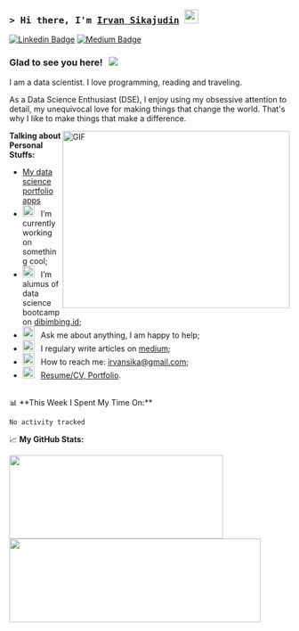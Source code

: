 ### <samp>&gt; Hi there, I'm <a href="https://gkassym.netlify.app" target="_blank">Irvan Sikajudin</a> <img src="https://media.giphy.com/media/hvRJCLFzcasrR4ia7z/giphy.gif" width="25"> </samp>

[![Linkedin Badge](https://img.shields.io/badge/-LinkedIn-0e76a8?style=flat-square&logo=Linkedin&logoColor=white)](https://www.linkedin.com/in/irvansikajudin/)
[![Medium Badge](https://img.shields.io/badge/medium-%2312100E.svg?&style=for-square&logo=medium&logoColor=white)](https://medium.com/@irvansikajudin)


### Glad to see you here! &nbsp; ![](https://visitor-badge.glitch.me/badge?page_id=irvansikajudin.irvansikajudin)

I am a data scientist. I love programming, reading and traveling.

As a Data Science Enthusiast (DSE), I enjoy using my obsessive attention to detail, my unequivocal love for making things that change the world. That's why I like to make things that make a difference.

<img align="right" alt="GIF" src="https://github.com/Gapur/Gapur/blob/main/assets/coding.gif?raw=true" width="408" height="318" />
  

**Talking about Personal Stuffs:**
- [My data science portfolio apps](https://apps-ds.herokuapp.com)
- <img src="https://github.com/Gapur/Gapur/blob/main/assets/developer.gif?raw=true" width="21" />&nbsp;&nbsp; I’m currently working on something cool;
- <img src="https://github.com/Gapur/Gapur/blob/main/assets/lightning.gif?raw=true" width="21" />&nbsp;&nbsp; I’m alumus of data science bootcamp on [dibimbing.id](https://dibimbing.id);
- <img src="https://github.com/Gapur/Gapur/blob/main/assets/message.gif?raw=true" width="21" />&nbsp;&nbsp; Ask me about anything, I am happy to help;
- <img src="https://github.com/Gapur/Gapur/blob/main/assets/laptop.gif?raw=true" width="21" />&nbsp;&nbsp; I regulary write articles on [medium](https://medium.com/@irvansikajudin);
- <img src="https://github.com/Gapur/Gapur/blob/main/assets/letterbox.gif?raw=true" width="21" />&nbsp;&nbsp; How to reach me: irvansika@gmail.com;
- <img src="https://github.com/Gapur/Gapur/blob/main/assets/doc.gif?raw=true" width="21" />&nbsp;&nbsp; [Resume/CV, ](https://drive.google.com/file/d/1RY7RRKgbh4-fZfK_m-spD7e0uC-xkdfD/view?usp=sharing)[Portfolio](https://drive.google.com/file/d/1wgMccqjOh_vCS5EuQpzf7WCedygcZciH/view?usp=sharing).

</br>
📊 **This Week I Spent My Time On:**
</br>
<!--START_SECTION:waka-->

```text
No activity tracked
```

<!--END_SECTION:waka-->


📈 **My GitHub Stats:**

<p>
  <img height="150" width="384" src="https://github-readme-stats.vercel.app/api?username=irvansikajudin&show_icons=true&hide_border=true&&count_private=true&include_all_commits=true" />
  <img height="150"  width="452"  src="https://github-readme-stats.vercel.app/api/top-langs/?username=irvansikajudin&exclude_repo=KNN-Image-Classification&show_icons=true&hide_border=true&layout=compact&langs_count=8"/>
</p>




